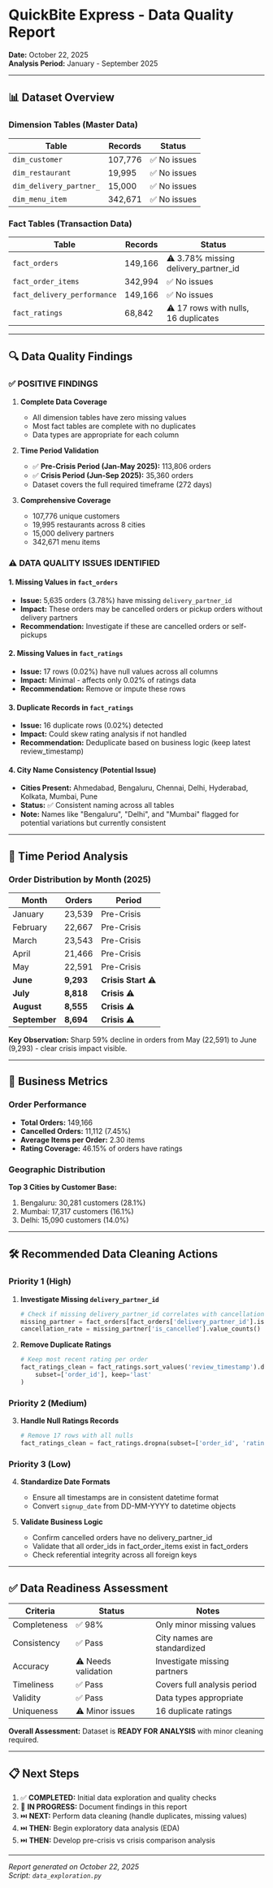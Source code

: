# QuickBite Express - Data Quality Report

**Date:** October 22, 2025  
**Analysis Period:** January - September 2025

---

## 📊 Dataset Overview

### Dimension Tables (Master Data)
| Table | Records | Status |
|-------|---------|--------|
| `dim_customer` | 107,776 | ✅ No issues |
| `dim_restaurant` | 19,995 | ✅ No issues |
| `dim_delivery_partner_` | 15,000 | ✅ No issues |
| `dim_menu_item` | 342,671 | ✅ No issues |

### Fact Tables (Transaction Data)
| Table | Records | Status |
|-------|---------|--------|
| `fact_orders` | 149,166 | ⚠️ 3.78% missing delivery_partner_id |
| `fact_order_items` | 342,994 | ✅ No issues |
| `fact_delivery_performance` | 149,166 | ✅ No issues |
| `fact_ratings` | 68,842 | ⚠️ 17 rows with nulls, 16 duplicates |

---

## 🔍 Data Quality Findings

### ✅ POSITIVE FINDINGS

1. **Complete Data Coverage**
   - All dimension tables have zero missing values
   - Most fact tables are complete with no duplicates
   - Data types are appropriate for each column

2. **Time Period Validation**
   - ✅ **Pre-Crisis Period (Jan-May 2025):** 113,806 orders
   - ✅ **Crisis Period (Jun-Sep 2025):** 35,360 orders
   - Dataset covers the full required timeframe (272 days)

3. **Comprehensive Coverage**
   - 107,776 unique customers
   - 19,995 restaurants across 8 cities
   - 15,000 delivery partners
   - 342,671 menu items

### ⚠️ DATA QUALITY ISSUES IDENTIFIED

#### 1. Missing Values in `fact_orders`
- **Issue:** 5,635 orders (3.78%) have missing `delivery_partner_id`
- **Impact:** These orders may be cancelled orders or pickup orders without delivery partners
- **Recommendation:** Investigate if these are cancelled orders or self-pickups

#### 2. Missing Values in `fact_ratings`
- **Issue:** 17 rows (0.02%) have null values across all columns
- **Impact:** Minimal - affects only 0.02% of ratings data
- **Recommendation:** Remove or impute these rows

#### 3. Duplicate Records in `fact_ratings`
- **Issue:** 16 duplicate rows (0.02%) detected
- **Impact:** Could skew rating analysis if not handled
- **Recommendation:** Deduplicate based on business logic (keep latest review_timestamp)

#### 4. City Name Consistency (Potential Issue)
- **Cities Present:** Ahmedabad, Bengaluru, Chennai, Delhi, Hyderabad, Kolkata, Mumbai, Pune
- **Status:** ✅ Consistent naming across all tables
- **Note:** Names like "Bengaluru", "Delhi", and "Mumbai" flagged for potential variations but currently consistent

---

## 📅 Time Period Analysis

### Order Distribution by Month (2025)

| Month | Orders | Period |
|-------|--------|--------|
| January | 23,539 | Pre-Crisis |
| February | 22,667 | Pre-Crisis |
| March | 23,543 | Pre-Crisis |
| April | 21,466 | Pre-Crisis |
| May | 22,591 | Pre-Crisis |
| **June** | **9,293** | **Crisis Start** ⚠️ |
| **July** | **8,818** | **Crisis** ⚠️ |
| **August** | **8,555** | **Crisis** ⚠️ |
| **September** | **8,694** | **Crisis** ⚠️ |

**Key Observation:** Sharp 59% decline in orders from May (22,591) to June (9,293) - clear crisis impact visible.

---

## 🎯 Business Metrics

### Order Performance
- **Total Orders:** 149,166
- **Cancelled Orders:** 11,112 (7.45%)
- **Average Items per Order:** 2.30 items
- **Rating Coverage:** 46.15% of orders have ratings

### Geographic Distribution
**Top 3 Cities by Customer Base:**
1. Bengaluru: 30,281 customers (28.1%)
2. Mumbai: 17,317 customers (16.1%)
3. Delhi: 15,090 customers (14.0%)

---

## 🛠️ Recommended Data Cleaning Actions

### Priority 1 (High)
1. **Investigate Missing `delivery_partner_id`**
   ```python
   # Check if missing delivery_partner_id correlates with cancellations
   missing_partner = fact_orders[fact_orders['delivery_partner_id'].isna()]
   cancellation_rate = missing_partner['is_cancelled'].value_counts()
   ```

2. **Remove Duplicate Ratings**
   ```python
   # Keep most recent rating per order
   fact_ratings_clean = fact_ratings.sort_values('review_timestamp').drop_duplicates(
       subset=['order_id'], keep='last'
   )
   ```

### Priority 2 (Medium)
3. **Handle Null Ratings Records**
   ```python
   # Remove 17 rows with all nulls
   fact_ratings_clean = fact_ratings.dropna(subset=['order_id', 'rating'])
   ```

### Priority 3 (Low)
4. **Standardize Date Formats**
   - Ensure all timestamps are in consistent datetime format
   - Convert `signup_date` from DD-MM-YYYY to datetime objects

5. **Validate Business Logic**
   - Confirm cancelled orders have no delivery_partner_id
   - Validate that all order_ids in fact_order_items exist in fact_orders
   - Check referential integrity across all foreign keys

---

## ✅ Data Readiness Assessment

| Criteria | Status | Notes |
|----------|--------|-------|
| Completeness | ✅ 98% | Only minor missing values |
| Consistency | ✅ Pass | City names are standardized |
| Accuracy | ⚠️ Needs validation | Investigate missing partners |
| Timeliness | ✅ Pass | Covers full analysis period |
| Validity | ✅ Pass | Data types appropriate |
| Uniqueness | ⚠️ Minor issues | 16 duplicate ratings |

**Overall Assessment:** Dataset is **READY FOR ANALYSIS** with minor cleaning required.

---

## 📋 Next Steps

1. ✅ **COMPLETED:** Initial data exploration and quality checks
2. 🔄 **IN PROGRESS:** Document findings in this report
3. ⏭️ **NEXT:** Perform data cleaning (handle duplicates, missing values)
4. ⏭️ **THEN:** Begin exploratory data analysis (EDA)
5. ⏭️ **THEN:** Develop pre-crisis vs crisis comparison analysis

---

*Report generated on October 22, 2025*  
*Script: `data_exploration.py`*
